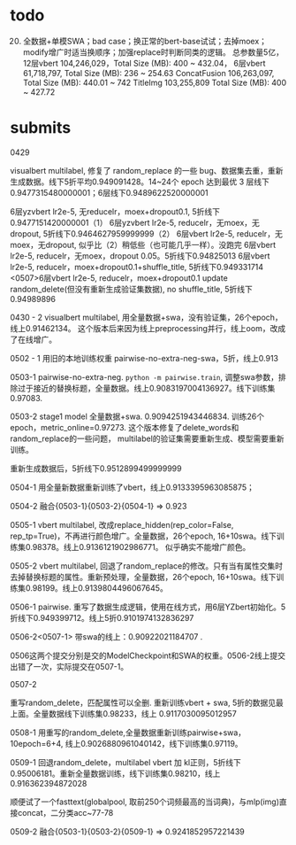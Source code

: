 # todo


20. 全数据+单模SWA；bad case；换正常的bert-base试试；去掉moex；modify增广时适当换顺序；加强replace时判断同类的逻辑。
总参数量5亿，
12层vbert 104,246,029，Total Size (MB): 400 ~ 432.04，
6层vbert 61,718,797, Total Size (MB): 236 ~ 254.63
ConcatFusion 106,263,097, Total Size (MB): 440.01 ~ 742
TitleImg 103,255,809  Total Size (MB): 400 ~ 427.72


# submits

0429

visualbert multilabel, 修复了 random_replace 的一些 bug、数据集去重，重新生成数据。线下5折平均0.949091428。14~24个 epoch 达到最优
3 层线下0.9477315480000001；6层线下0.9489622520000001

6层yzvbert lr2e-5, 无reducelr，moex+dropout0.1, 5折线下0.9477151420000001（1）
6层yzvbert lr2e-5, reducelr，无moex，无dropout, 5折线下0.9464627959999999（2）
6层vbert lr2e-5, reducelr，无moex，无dropout, 似乎比（2）稍低些（也可能几乎一样）。没跑完
6层vbert lr2e-5, reducelr，无moex，dropout 0.05。5折线下0.94825013
6层vbert lr2e-5, reducelr，moex+dropout0.1+shuffle_title, 5折线下0.949331714
<0507>6层vbert lr2e-5, reducelr，moex+dropout0.1 update random_delete(但没有重新生成验证集数据), no shuffle_title, 5折线下0.94989896

0430 - 2
visualbert multilabel, 用全量数据+swa，没有验证集，26个epoch，线上0.91462134。
这个版本后来因为线上preprocessing并行，线上oom，改成了在线增广。

0502 - 1
用旧的本地训练权重 pairwise-no-extra-neg-swa，5折，线上0.913

0503-1
pairwise-no-extra-neg. `python -m pairwise.train`, 调整swa参数，排除过于接近的替换标题，全量数据。线上0.9083197004136927。线下训练集0.97083.

0503-2
stage1 model 全量数据+swa. 0.9094251943446834. 训练26个epoch，metric_online=0.97273. 这个版本修复了delete_words和random_replace的一些问题，
multilabel的验证集需要重新生成、模型需要重新训练。

重新生成数据后，5折线下0.9512899499999999

0504-1
用全量新数据重新训练了vbert，线上0.9133395963085875；

0504-2
融合{0503-1}{0503-2}{0504-1} => 0.923

0505-1
vbert multilabel, 改成replace_hidden(rep_color=False, rep_tp=True)，不再进行颜色增广。全量数据，26个epoch, 16+10swa。线下训练集0.98378。线上0.9136121902986771。
似乎确实不能增广颜色。

0505-2
vbert multilabel, 回退了random_replace的修改。只有当有属性交集时去掉替换标题的属性。重新预处理，全量数据，26个epoch, 16+10swa。线下训练集0.98199。线上0.9139804496067645。


0506-1
pairwise. 重写了数据生成逻辑，使用在线方式，用6层YZbert初始化。5折线下0.949399712。线上5折0.9101974132836297

0506-2<0507-1>
带swa的线上：0.90922021184707 .

0506这两个提交分别是交的ModelCheckpoint和SWA的权重。0506-2线上提交出错了一次，实际提交在0507-1。

0507-2

重写random_delete，匹配属性可以全删. 重新训练vbert + swa, 5折的数据见最上面。全量数据线下训练集0.98233，线上 0.9117030095012957

0508-1
用重写的random_delete,全量数据重新训练pairwise+swa，10epoch=6+4, 线上0.9026880961040142，线下训练集0.97119。

0509-1
回退random_delete，multilabel vbert 加 kl正则，5折线下0.95006181。重新全量数据训练，线下训练集0.98210，线上0.916362394872028

顺便试了一个fasttext(globalpool, 取前250个词频最高的当词典)，与mlp(img)直接concat，二分类acc~77-78

0509-2
融合{0503-1}{0503-2}{0509-1} => 0.9241852957221439
